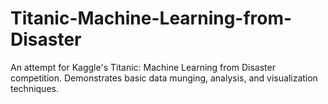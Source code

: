 # Titanic-Machine-Learning-from-Disaster
An attempt for Kaggle's Titanic: Machine Learning from Disaster competition. Demonstrates basic data munging, analysis, and visualization techniques. 
